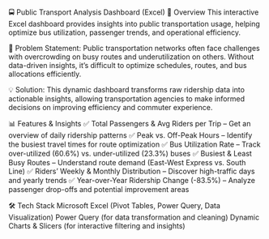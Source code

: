 🚍 Public Transport Analysis Dashboard (Excel)
📌 Overview
This interactive Excel dashboard provides insights into public transportation usage, helping optimize bus utilization, passenger trends, and operational efficiency.

🚀 Problem Statement:
Public transportation networks often face challenges with overcrowding on busy routes and underutilization on others. Without data-driven insights, it’s difficult to optimize schedules, routes, and bus allocations efficiently.

💡 Solution:
This dynamic dashboard transforms raw ridership data into actionable insights, allowing transportation agencies to make informed decisions on improving efficiency and commuter experience.

📊 Features & Insights
✅ Total Passengers & Avg Riders per Trip – Get an overview of daily ridership patterns
✅ Peak vs. Off-Peak Hours – Identify the busiest travel times for route optimization
✅ Bus Utilization Rate – Track over-utilized (60.6%) vs. under-utilized (23.3%) buses
✅ Busiest & Least Busy Routes – Understand route demand (East-West Express vs. South Line)
✅ Riders’ Weekly & Monthly Distribution – Discover high-traffic days and yearly trends
✅ Year-over-Year Ridership Change (-83.5%) – Analyze passenger drop-offs and potential improvement areas

🛠 Tech Stack
Microsoft Excel (Pivot Tables, Power Query, Data Visualization)
Power Query (for data transformation and cleaning)
Dynamic Charts & Slicers (for interactive filtering and insights)
